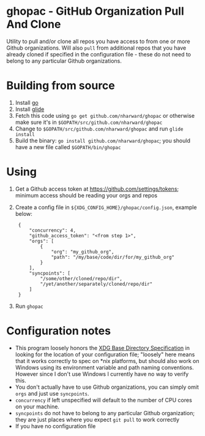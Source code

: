 # ghopac - GitHub Organization Pull And Clone

Utility to pull and/or clone all repos you have access to from one or more Github organizations. Will also `pull` from additional repos that you have already cloned if specified in the configuration file - these do not need to belong to any particular Github organizations.

# Building from source

1. Install [go](https://golang.org/ "Golang")
2. Install [glide](https://github.com/Masterminds/glide)
3. Fetch this code using `go get github.com/nharward/ghopac` or otherwise make sure it's in `$GOPATH/src/github.com/nharward/ghopac`
4. Change to `$GOPATH/src/github.com/nharward/ghopac` and run `glide install`
3. Build the binary: `go install github.com/nharward/ghopac`; you should have a new file called `$GOPATH/bin/ghopac`

# Using

1. Get a Github access token at https://github.com/settings/tokens; minimum access should be reading your orgs and repos
2. Create a config file in `${XDG_CONFIG_HOME}/ghopac/config.json`, example below:

        {
            "concurrency": 4,
            "github_access_token": "<from step 1>",
            "orgs": [
                {
                    "org": "my_github_org",
                    "path": "/my/base/code/dir/for/my_github_org"
                }
            ],
            "syncpoints": [
                "/some/other/cloned/repo/dir",
                "/yet/another/separately/cloned/repo/dir"
            ]
        }

3. Run `ghopac`

# Configuration notes

* This program loosely honors the [XDG Base Directory Specification](https://specifications.freedesktop.org/basedir-spec/basedir-spec-latest.html) in looking for the location of your configuration file; "loosely" here means that it works correctly to spec on \*nix platforms, but should also work on Windows using its environment variable and path naming conventions. However since I don't use Windows I currently have no way to verify this.
* You don't actually have to use Github organizations, you can simply omit `orgs` and just use `syncpoints`.
* `concurrency` if left unspecified will default to the number of CPU cores on your machine.
* `syncpoints` do not have to belong to any particular Github organization; they are just places where you expect `git pull` to work correctly
* If you have no configuration file
